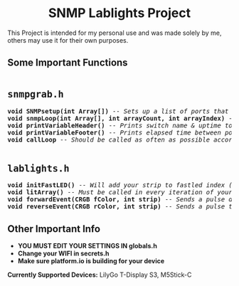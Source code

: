 <!DOCTYPE HTML>
<html>
<head>
</head>

<h1 align="center">SNMP Lablights Project</h1>
<p>This Project is intended for my personal use and was made solely by me, others may use it for their own purposes.</p>
<p></p>

<h2>Some Important Functions</h2>
<div class="box">
  <pre><h2>snmpgrab.h</h2><b>void SNMPsetup(int Array[])</b> -- <i>Sets up a list of ports that you will be pulling data from.</i>
<b>void snmpLoop(int Array[], int arrayCount, int arrayIndex)</b> -- <i>Calculates the average difference in data since the last poll coming IN and OUT of the switch.</i>
<b>void printVariableHeader()</b> -- <i>Prints switch name & uptime to serial monitor.</i>
<b>void printVariableFooter()</b> -- <i>Prints elapsed time between polls and summary of data.</i>
<b>void callLoop</b> -- <i>Should be called as often as possible according to SNMP library documentation</i>

<h2>lablights.h</h2><b>void initFastLED()</b> -- <i>Will add your strip to fastled index (required)</i>
<b>void litArray()</b> -- <i>Must be called in every iteration of your main loop() function (runs as a frame)</i>
<b>void forwardEvent(CRGB fColor, int strip)</b> -- <i>Sends a pulse down the strip from index 0.</i>
<b>void reverseEvent(CRGB rColor, int strip)</b> -- <i>Sends a pulse towards the beginning from the end of the strip.</i>
</pre>
</div>

<h2>Other Important Info</h2>

- <b>YOU MUST EDIT YOUR SETTINGS IN globals.h</b>
- <b>Change your WIFI in secrets.h</b>
- <b>Make sure platform.io is building for your device</b>

<p></p>
<b>Currently Supported Devices:</b> LilyGo T-Display S3, M5Stick-C
</html>
